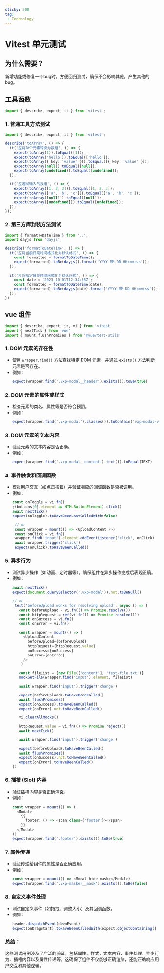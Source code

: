 ```yaml
---
sticky: 500
tag:
 - Technology
---
```


# Vitest 单元测试

## 为什么需要？

新增功能或修复一个bug时，方便回归测试，确保不会影响其他，产生其他的bug。

## 工具函数

```ts
import { describe, expect, it } from 'vitest';
```

### 1. 普通工具方法测试
```ts
import { describe, expect, it } from 'vitest';

describe('toArray', () => {
  it('应将单个元素转换为数组', () => {
    expect(toArray(1)).toEqual([1]);
    expect(toArray('hello')).toEqual(['hello']);
    expect(toArray({ key: 'value' })).toEqual([{ key: 'value' }]);
    expect(toArray(null)).toEqual([null]);
    expect(toArray(undefined)).toEqual([undefined]);
  });

  it('应返回输入的数组', () => {
    expect(toArray([1, 2, 3])).toEqual([1, 2, 3]);
    expect(toArray(['a', 'b', 'c'])).toEqual(['a', 'b', 'c']);
    expect(toArray([null])).toEqual([null]);
    expect(toArray([undefined])).toEqual([undefined]);
  });
});
```

### 2. 第三方库封装方法测试
```ts
import { formatToDateTime } from '..';
import dayjs from 'dayjs';

describe('formatToDateTime', () => {
  it('应将当前日期时间格式化为默认格式', () => {
    const formatted = formatToDateTime();
    expect(formatted).toBe(dayjs().format('YYYY-MM-DD HH:mm:ss'));
  });

  it('应将指定日期时间格式化为默认格式', () => {
    const date = '2023-10-01T12:34:56Z';
    const formatted = formatToDateTime(date);
    expect(formatted).toBe(dayjs(date).format('YYYY-MM-DD HH:mm:ss'));
  });
})
```

## vue 组件

```ts
import { describe, expect, it, vi } from 'vitest'
import { nextTick } from 'vue'
import { mount,flushPromises } from '@vue/test-utils'
```

### 1. **DOM 元素的存在性**
   - 使用 `wrapper.find()` 方法查找特定 DOM 元素，并通过 `exists()` 方法判断元素是否存在。
   - 例如：
     ```typescript
     expect(wrapper.find('.vxp-modal__header').exists()).toBe(true)
     ```

### 2. **DOM 元素的属性或样式**
   - 检查元素的类名、属性等是否符合预期。
   - 例如：
     ```typescript
     expect(wrapper.find('.vxp-modal').classes()).toContain('vxp-modal-vars')
     ```

### 3. **DOM 元素的文本内容**
   - 验证元素的文本内容是否正确。
   - 例如：
     ```typescript
     expect(wrapper.find('.vxp-modal__content').text()).toEqual(TEXT)
     ```

### 4. **事件触发和回调函数**
   - 模拟用户交互（如点击按钮）并验证相应的回调函数是否被调用。
   - 例如：
     ```typescript
     const onToggle = vi.fn()
     ;(buttons[0].element as HTMLButtonElement).click()
     await nextTick()
     expect(onToggle).toHaveBeenLastCalledWith(false)

      // or
      const wrapper = mount(() => <UploadContent />)
      const onClick = vi.fn()
      wrapper.find('input').element.addEventListener('click', onClick)
      await wrapper.trigger('click')
      expect(onClick).toHaveBeenCalled()
     ```

### 5. **异步行为**
   - 测试异步操作（如动画、定时器等），确保组件在异步操作完成后表现正确。
   - 例如：
     ```typescript
     await nextTick()
     expect(document.querySelector('.vxp-modal')).not.toBeNull()

     // or
      test('beforeUpload works for resolving upload', async () => {
        const beforeUpload = vi.fn(() => Promise.resolve())
        const httpRequest = ref(vi.fn(() => Promise.resolve()))
        const onSuccess = vi.fn()
        const onError = vi.fn()

        const wrapper = mount(() => (
          <UploadContent
            beforeUpload={beforeUpload}
            httpRequest={httpRequest.value}
            onSuccess={onSuccess}
            onError={onError}
          />
        ))

        const fileList = [new File(['content'], 'test-file.txt')]
        mockGetFile(wrapper.find('input').element, fileList)

        await wrapper.find('input').trigger('change')

        expect(beforeUpload).toHaveBeenCalled()
        await flushPromises()
        expect(onSuccess).toHaveBeenCalled()
        expect(onError).not.toHaveBeenCalled()

        vi.clearAllMocks()

        httpRequest.value = vi.fn(() => Promise.reject())
        await nextTick()

        await wrapper.find('input').trigger('change')

        expect(beforeUpload).toHaveBeenCalled()
        await flushPromises()
        expect(onSuccess).not.toHaveBeenCalled()
        expect(onError).toHaveBeenCalled()
     })
     ```

### 6. **插槽 (Slot) 内容**
   - 验证插槽内容是否正确渲染。
   - 例如：
     ```typescript
     const wrapper = mount(() => (
       <Modal>
         {{
           footer: () => <span class={'footer'}></span>
         }}
       </Modal>
     ))
     expect(wrapper.find('.footer').exists()).toBe(true)
     ```

### 7. **属性传递**
   - 验证传递给组件的属性是否正确应用。
   - 例如：
     ```typescript
     const wrapper = mount(() => <Modal hide-mask></Modal>)
     expect(wrapper.find('.vxp-masker__mask').exists()).toBe(false)
     ```

### 8. **自定义事件处理**
   - 测试自定义事件（如拖拽、调整大小）及其回调函数。
   - 例如：
     ```typescript
     header.dispatchEvent(downEvent)
     expect(onDragStart).toHaveBeenCalledWith(expect.objectContaining({ top: 0, left: 0 }))
     ```

### 总结：
这些测试用例涉及了广泛的验证，包括属性、样式、文本内容、事件处理、异步行为、插槽内容以及属性传递等。这确保了组件不仅能够正确渲染，还能正确响应用户交互和其他逻辑。